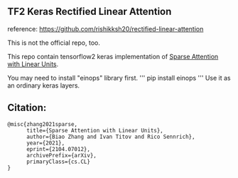 ## TF2 Keras Rectified Linear Attention

reference: https://github.com/rishikksh20/rectified-linear-attention

This is not the official repo, too.

This repo contain tensorflow2 keras implementation of [Sparse Attention with Linear Units](https://arxiv.org/abs/2104.07012).

You may need to install "einops" library first.
'''
pip install einops
'''
Use it as an ordinary keras layers.

## Citation:
```
@misc{zhang2021sparse,
      title={Sparse Attention with Linear Units}, 
      author={Biao Zhang and Ivan Titov and Rico Sennrich},
      year={2021},
      eprint={2104.07012},
      archivePrefix={arXiv},
      primaryClass={cs.CL}
}
```
